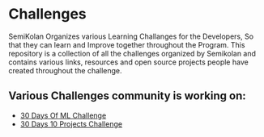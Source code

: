 # Challenges
SemiKolan Organizes various Learning Challanges for the Developers, So that they can learn and Improve together throughout the Program. This repository is a collection of all the challenges organized by Semikolan and contains various links, resources and open source projects people have created throughout the challenge.

## Various Challenges community is working on:
 - [30 Days Of ML Challenge](/30-Days-of-ML)
 - [30 Days 10 Projects Challenge](/30-Days-10-Projects)
